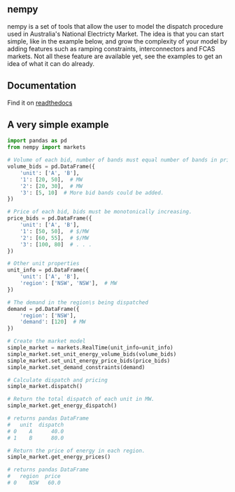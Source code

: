 ## nempy
nempy is a set of tools that allow the user to model the dispatch procedure used in Australia's National Electricty 
Market. The idea is that you can start simple, like in the example below, and grow the complexity of your model by adding 
features such as ramping constraints, interconnectors and FCAS markets. Not all these feature are available yet, see 
the examples to get an idea of what it can do already.

## Documentation
Find it on [readthedocs](https://nempy.readthedocs.io/en/latest/)

## A very simple example
```python
import pandas as pd
from nempy import markets

# Volume of each bid, number of bands must equal number of bands in price_bids.
volume_bids = pd.DataFrame({
    'unit': ['A', 'B'],
    '1': [20, 50],  # MW
    '2': [20, 30],  # MW
    '3': [5, 10]  # More bid bands could be added.
})

# Price of each bid, bids must be monotonically increasing.
price_bids = pd.DataFrame({
    'unit': ['A', 'B'],
    '1': [50, 50],  # $/MW
    '2': [60, 55],  # $/MW
    '3': [100, 80]  # . . .
})

# Other unit properties
unit_info = pd.DataFrame({
    'unit': ['A', 'B'],
    'region': ['NSW', 'NSW'],  # MW
})

# The demand in the region\s being dispatched
demand = pd.DataFrame({
    'region': ['NSW'],
    'demand': [120]  # MW
})

# Create the market model
simple_market = markets.RealTime(unit_info=unit_info)
simple_market.set_unit_energy_volume_bids(volume_bids)
simple_market.set_unit_energy_price_bids(price_bids)
simple_market.set_demand_constraints(demand)

# Calculate dispatch and pricing
simple_market.dispatch()

# Return the total dispatch of each unit in MW.
simple_market.get_energy_dispatch()

# returns pandas DataFrame
#   unit  dispatch
# 0    A      40.0
# 1    B      80.0

# Return the price of energy in each region.
simple_market.get_energy_prices()

# returns pandas DataFrame
#   region  price
# 0    NSW   60.0
```
